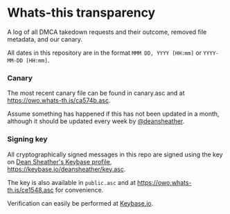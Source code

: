 # Whats-this transparency

A log of all DMCA takedown requests and their outcome, removed file metadata,
and our canary.

All dates in this repository are in the format `MMM DD, YYYY [HH:mm]` or
`YYYY-MM-DD [HH:mm]`.

### Canary

The most recent canary file can be found in canary.asc and at
https://owo.whats-th.is/ca574b.asc.

Assume something has happened if this has not been updated in a month, although
it should be updated every week by
[@deansheather](https://github.com/deansheather).

### Signing key

All cryptographically signed messages in this repo are signed using the key on
[Dean Sheather's Keybase profile](https://keybase.io/deansheather),
https://keybase.io/deansheather/key.asc.

The key is also available in `public.asc` and at
https://owo.whats-th.is/ce1548.asc for convenience.

Verification can easily be performed at [Keybase.io](https://keybase.io/verify).
